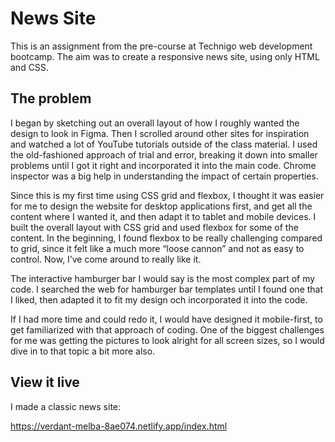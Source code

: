 # News Site

This is an assignment from the pre-course at Technigo web development bootcamp. The aim was to create a responsive news site, using only HTML and CSS. 

## The problem

I began by sketching out an overall layout of how I roughly wanted the design to look in Figma. Then I scrolled around other sites for inspiration and watched a lot of YouTube tutorials outside of the class material. I used the old-fashioned approach of trial and error, breaking it down into smaller problems until I got it right and incorporated it into the main code. Chrome inspector was a big help in understanding the impact of certain properties.

Since this is my first time using CSS grid and flexbox, I thought it was easier for me to design the website for desktop applications first, and get all the content where I wanted it, and then adapt it to tablet and mobile devices. I built the overall layout with CSS grid and used flexbox for some of the content. In the beginning, I found flexbox to be really challenging compared to grid, since it felt like a much more “loose cannon” and not as easy to control. Now, I’ve come around to really like it.

The interactive hamburger bar I would say is the most complex part of my code. I searched the web for hamburger bar templates until I found one that I liked, then adapted it to fit my design och incorporated it into the code.

If I had more time and could redo it, I would have designed it mobile-first, to get familiarized with that approach of coding. One of the biggest challenges for me was getting the pictures to look alright for all screen sizes, so I would dive in to that topic a bit more also.


## View it live

I made a classic news site:

https://verdant-melba-8ae074.netlify.app/index.html
